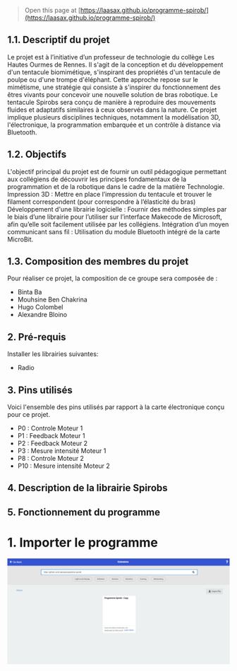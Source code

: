 
> Open this page at [https://laasax.github.io/programme-spirob/](https://laasax.github.io/programme-spirob/)

## 1.1. Descriptif du projet
Le projet est à l’initiative d’un professeur de technologie du collège Les Hautes Ourmes de Rennes.
Il s'agit de la conception et du développement d'un tentacule biomimétique, s'inspirant des propriétés d'un tentacule de poulpe ou d'une trompe d'éléphant. Cette approche repose sur le mimétisme, une stratégie qui consiste à s'inspirer du fonctionnement des êtres vivants pour concevoir une nouvelle solution de bras robotique.
Le tentacule Spirobs sera conçu de manière à reproduire des mouvements fluides et adaptatifs similaires à ceux observés dans la nature. Ce projet implique plusieurs disciplines techniques, notamment la modélisation 3D, l'électronique, la programmation embarquée et un contrôle à distance via Bluetooth.

## 1.2. Objectifs
L'objectif principal du projet est de fournir un outil pédagogique permettant aux collégiens de découvrir les principes fondamentaux de la programmation et de la robotique dans le cadre de la matière Technologie.
Impression 3D : Mettre en place l’impression du tentacule et trouver le filament correspondent (pour correspondre à l’élasticité du bras)
Développement d'une librairie logicielle : Fournir des méthodes simples par le biais d’une librairie pour l’utiliser sur l’interface Makecode de Microsoft, afin qu’elle soit facilement utilisée par les collégiens.
Intégration d’un moyen communicant sans fil : Utilisation du module Bluetooth intégré de la carte MicroBit.

## 1.3. Composition des membres du projet
Pour réaliser ce projet, la composition de ce groupe sera composée de :
* Binta Ba
* Mouhsine Ben Chakrina
* Hugo Colombel
* Alexandre Bloino

## 2. Pré-requis

Installer les librairies suivantes:
* Radio

## 3. Pins utilisés

Voici l'ensemble des pins utilisés par rapport à la carte électronique conçu pour ce projet.

* P0	: Controle Moteur 1
* P1	: Feedback Moteur 1
* P2	: Feedback Moteur 2
* P3	: Mesure intensité Moteur 1
* P8	: Controle Moteur 2
* P10	: Mesure intensité Moteur 2

## 4. Description de la librairie Spirobs


## 5. Fonctionnement du programme
# 1. Importer le programme 

![alt text](https://github.com/Laasax/programme-spirob/blob/master/Images/importation_du_programme.png?raw=true)

